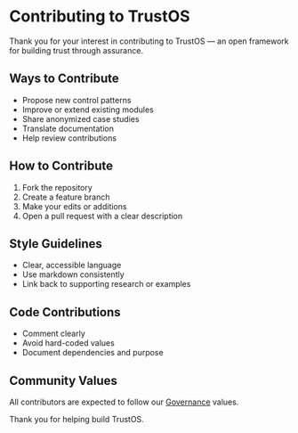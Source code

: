 # Contributing to TrustOS

Thank you for your interest in contributing to TrustOS — an open framework for building trust through assurance.

## Ways to Contribute

- Propose new control patterns
- Improve or extend existing modules
- Share anonymized case studies
- Translate documentation
- Help review contributions

## How to Contribute

1. Fork the repository
2. Create a feature branch
3. Make your edits or additions
4. Open a pull request with a clear description

## Style Guidelines

- Clear, accessible language
- Use markdown consistently
- Link back to supporting research or examples

## Code Contributions

- Comment clearly
- Avoid hard-coded values
- Document dependencies and purpose

## Community Values

All contributors are expected to follow our [Governance](GOVERNANCE.md) values.

Thank you for helping build TrustOS.
